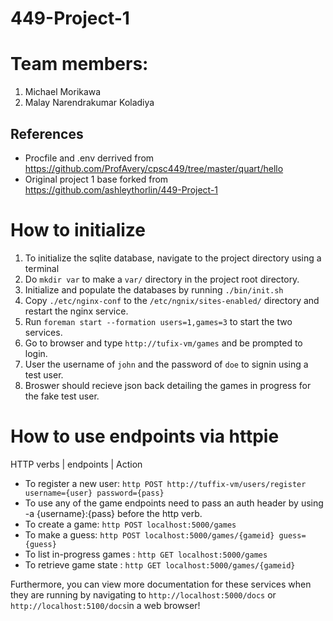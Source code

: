 # 449-Project-1

# Team members:
1. Michael Morikawa
2. Malay Narendrakumar Koladiya
## References
- Procfile and .env derrived from https://github.com/ProfAvery/cpsc449/tree/master/quart/hello
- Original project 1 base forked from https://github.com/ashleythorlin/449-Project-1

# How to initialize
1. To initialize the sqlite database, navigate to the project directory using a terminal
2. Do `mkdir var` to make a `var/` directory in the project root directory.
5. Initialize and populate the databases by running `./bin/init.sh`
4. Copy `./etc/nginx-conf` to the `/etc/ngnix/sites-enabled/` directory and restart the nginx service. 
5. Run `foreman start --formation users=1,games=3` to start the two services.
6. Go to browser and type `http://tufix-vm/games` and be prompted to login.
7. User the username of `john` and the password of `doe` to signin using a test user.
8. Broswer should recieve json back detailing the games in progress for the fake test user.

# How to use endpoints via httpie
  HTTP verbs | endpoints | Action 

- To register a new user: `http POST http://tuffix-vm/users/register username={user} password={pass}`
- To use any of the game endpoints need to pass an auth header by using -a {username}:{pass} before the http verb. 
- To create a game: `http POST localhost:5000/games`
- To make a guess: `http POST localhost:5000/games/{gameid} guess={guess}`  
- To list in-progress games : `http GET localhost:5000/games`
- To retrieve game state : `http GET localhost:5000/games/{gameid}`

Furthermore, you can view more documentation for these services when they are running by navigating to `http://localhost:5000/docs` or `http://localhost:5100/docs`in a web browser!










 

